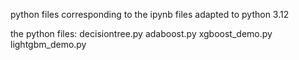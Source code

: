 python files corresponding to the ipynb files
adapted to python 3.12

the python files:
decisiontree.py
adaboost.py
xgboost_demo.py
lightgbm_demo.py
